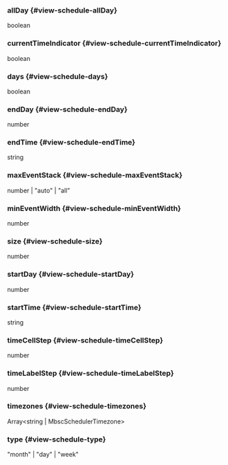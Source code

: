 ### allDay {#view-schedule-allDay}

boolean


### currentTimeIndicator {#view-schedule-currentTimeIndicator}

boolean


### days {#view-schedule-days}

boolean


### endDay {#view-schedule-endDay}

number


### endTime {#view-schedule-endTime}

string


### maxEventStack {#view-schedule-maxEventStack}

number &#124; "auto" &#124; "all"


### minEventWidth {#view-schedule-minEventWidth}

number


### size {#view-schedule-size}

number


### startDay {#view-schedule-startDay}

number


### startTime {#view-schedule-startTime}

string


### timeCellStep {#view-schedule-timeCellStep}

number


### timeLabelStep {#view-schedule-timeLabelStep}

number


### timezones {#view-schedule-timezones}

Array&lt;string &#124; MbscSchedulerTimezone&gt;


### type {#view-schedule-type}

"month" &#124; "day" &#124; "week"

